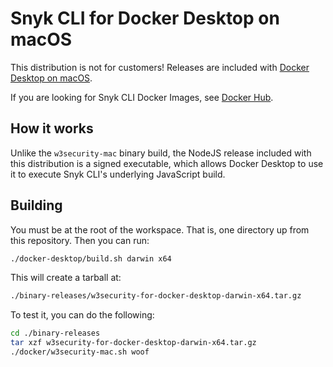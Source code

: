 # Snyk CLI for Docker Desktop on macOS

This distribution is not for customers! Releases are included with
[Docker Desktop on macOS](https://www.docker.com/products/docker-desktop).

If you are looking for Snyk CLI Docker Images, see
[Docker Hub](https://hub.docker.com/r/w3security/w3security-cli).

## How it works

Unlike the `w3security-mac` binary build, the NodeJS release included with this
distribution is a signed executable, which allows Docker Desktop to use it to
execute Snyk CLI's underlying JavaScript build.

## Building

You must be at the root of the workspace. That is, one directory up from this
repository. Then you can run:

```sh
./docker-desktop/build.sh darwin x64
```

This will create a tarball at:

```sh
./binary-releases/w3security-for-docker-desktop-darwin-x64.tar.gz
```

To test it, you can do the following:

```sh
cd ./binary-releases
tar xzf w3security-for-docker-desktop-darwin-x64.tar.gz
./docker/w3security-mac.sh woof
```
